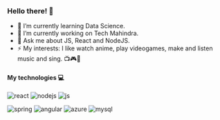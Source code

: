 ### Hello there! 👾

<!--
**Danyaell/Danyaell** is a ✨ _special_ ✨ repository because its `README.md` (this file) appears on your GitHub profile.

Here are some ideas to get you started:
-->

- 🌱 I’m currently learning Data Science.
- 🔭 I’m currently working on Tech Mahindra.
- 💬 Ask me about JS, React and NodeJS.
- ⚡ My interests: I like watch anime, play videogames, make and listen music and sing. 📺🎮🎵

#### My technologies 💻
![react](https://user-images.githubusercontent.com/72165495/154313709-f62052ea-ce57-4c58-a3f3-dd0a6dd7f0a4.png)
![nodejs](https://user-images.githubusercontent.com/72165495/154314307-e5309600-ead9-426e-800a-1c3297b6ec0f.png)
![js](https://user-images.githubusercontent.com/72165495/154315902-824c87ce-3854-4753-8acb-851c9e00f78f.png)

![spring](https://user-images.githubusercontent.com/72165495/154315344-e90f83c5-9756-421c-aee2-06b19dc7ccdd.png)
![angular](https://user-images.githubusercontent.com/72165495/154315489-ad26c207-9e9c-4173-9469-ca2600447397.png)
![azure](https://user-images.githubusercontent.com/72165495/154314310-3b910018-90ce-490d-bb3e-09593781d8f7.png)
![mysql](https://user-images.githubusercontent.com/72165495/154315514-1374fb6c-ea2b-4789-be9c-56f241c6321e.png)

